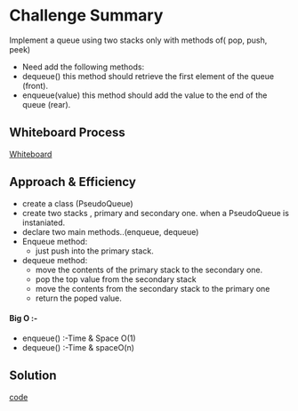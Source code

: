 # Challenge Summary
Implement a queue using two stacks only with methods of( pop, push, peek)
* Need add the following methods:
* dequeue() this method should retrieve the first element of the queue (front).
* enqueue(value) this method should add the value to the end of the queue (rear).

## Whiteboard Process
[Whiteboard](./cc11.png)

## Approach & Efficiency
* create a class (PseudoQueue)
* create two stacks , primary and secondary one. when a PseudoQueue is instaniated.
* declare two main methods..(enqueue, dequeue)
* Enqueue method:
    * just push into the primary stack.
* dequeue method:
    * move the contents of the primary stack to the secondary one.
    * pop the top value from the secondary stack
    * move the contents from the secondary stack to the primary one
    * return the poped value.

#### Big O :-
* enqueue() :-Time & Space O(1)
* dequeue() :-Time & spaceO(n)

## Solution
[code](../lib/src/main/java/stackAndQueue/PseudoQueue.java)
